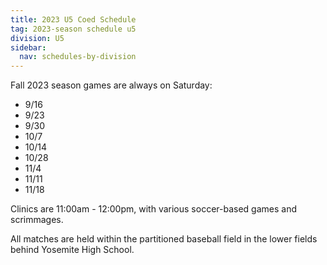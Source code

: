 ```yaml
---
title: 2023 U5 Coed Schedule
tag: 2023-season schedule u5
division: U5
sidebar:
  nav: schedules-by-division
---
```


Fall 2023 season games are always on Saturday:

* 9/16
* 9/23
* 9/30
* 10/7
* 10/14
* 10/28
* 11/4
* 11/11
* 11/18

Clinics are 11:00am - 12:00pm, with various soccer-based games and scrimmages.

All matches are held within the partitioned baseball field in the lower fields
behind Yosemite High School.

